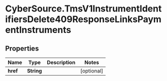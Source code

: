 # CyberSource.TmsV1InstrumentIdentifiersDelete409ResponseLinksPaymentInstruments

## Properties
Name | Type | Description | Notes
------------ | ------------- | ------------- | -------------
**href** | **String** |  | [optional] 


